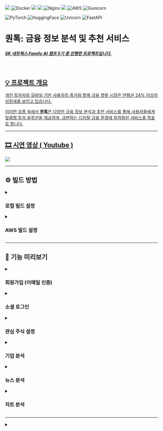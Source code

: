 <img src="https://img.shields.io/badge/react-61DAFB?style=flat&logo=react&logoColor=black"> ![Docker](https://img.shields.io/badge/docker-2496ED?style=flat&logo=docker&logoColor=white) <img src="https://img.shields.io/badge/python-3776AB?style=flat&logo=python&logoColor=white"> <img src="https://img.shields.io/badge/mysql-4479A1?style=flat&logo=mysql&logoColor=white"> ![Nginx](https://img.shields.io/badge/nginx-009639?style=flat&logo=nginx&logoColor=white) <img src="https://img.shields.io/badge/django-092E20?style=flat&logo=django&logoColor=white"> ![AWS](https://img.shields.io/badge/AWS-232F3E?style=flat&logo=amazon-aws&logoColor=white) ![Gunicorn](https://img.shields.io/badge/gunicorn-444444?style=flat&logo=gunicorn&logoColor=white)

![PyTorch](https://img.shields.io/badge/PyTorch-EE4C2C?style=flat&logo=pytorch&logoColor=white)
![HuggingFace](https://img.shields.io/badge/HuggingFace-FF7A25?style=flat&logo=huggingface&logoColor=white)
![Uvicorn](https://img.shields.io/badge/Uvicorn-2FBF71?style=flat&logo=uvicorn&logoColor=white)
![FastAPI](https://img.shields.io/badge/FastAPI-009485?style=flat&logo=fastapi&logoColor=white)

# 퀀톡: 금융 정보 분석 및 추천 서비스

##### <a href="https://github.com/SKNETWORKS-FAMILY-AICAMP/SKN05-FINAL-2TEAM" fontsize > SK 네트웍스 Family AI 캠프 5기 중 진행한 프로젝트입니다.

<br>


## 💡 프로젝트 개요

개인 투자자와 모바일 기반 사용자의 증가와 함께 금융 챗봇 시장은 연평균 24% 이상의 성장세를 보이고 있습니다.

이러한 흐름 속에서 **퀀톡**은 다양한 금융 정보 분석과 추천 서비스를 통해 사용자들에게 맞춤형 투자 솔루션을 제공하며, 급변하는 디지털 금융 환경에 최적화된 서비스를 목표로 합니다.

-----

## :film_strip: 시연 영상 <a href="https://youtu.be/V82EvzZ0SQE">( Youtube )</a>

  <p>
    <img src = "https://github.com/user-attachments/assets/9bd11161-0cde-47a8-88d0-7e96c31924f4">
  </p>

-----

<h2>⚙️ 빌드 방법</h2>
<details>
<summary><h3>로컬 빌드 설정</h3></summary>

  ### **1. GitHub 클론**
  
  ```bash
  git clone https://github.com/Lanvizu/SKN05_Final.git
  ```
  
  ### **2. 가상환경 설정 (CMD 사용)**
  
  1. 터미널 실행 후 `backend` 디렉토리로 이동:
  ```bash
  cd backend
  ```
  
  2. 가상환경 생성:
  ```bash
  python -m venv myvenv
  ```
  
  3. 가상환경 활성화:
     - Windows:
       ```bash
       cd myvenv/Scripts
       activate
       ```
     - Mac:
       ```bash
       source myvenv/bin/activate
       ```
  
  4. `backend` 디렉토리로 복귀:
  ```bash
  cd ../..
  ```
  
  5. 필요한 패키지 설치:
  ```bash
  pip install -r requirements.txt
  ```
  
  ---
  
  ### **3. 데이터베이스 설정**
  
  1. MySQL 설치 후 Workbench 실행.
  2. 아래 명령어로 데이터베이스 생성:
  ```sql
  CREATE DATABASE skn0502 CHARACTER SET utf8mb4 COLLATE utf8mb4_general_ci;
  ```
  
  ---
  
  ### **4. `.env` 파일 생성 (Backend)**
  
  - `SKN05_Final` 폴더 내 `.env` 파일 생성:
  
  <details>
  <summary>.env 파일 예시</summary>
        
        ```
        IPV4_ADDRESS=''
        DNS_ADDRESS=''
        
        BACKEND_PORT=8000
        FRONTEND_PORT=3000
        
        BASE_URL=http://${IPV4_ADDRESS}:${BACKEND_PORT}/
        BASE_FRONTEND_URL=http://${IPV4_ADDRESS}:${FRONTEND_PORT}
        BASE_DNS_ADDRESS=http://${DNS_ADDRESS}:${FRONTEND_PORT}
        
        NGROK_URL=''
        CURRENTS_API_KEY=''
        
        GOOGLE_CLIENT_ID=''
        GOOGLE_CLIENT_SECRET=''
        GOOGLE_TOKEN_API=https://oauth2.googleapis.com/token
        GOOGLE_REDIRECT_URI=http://${DNS_ADDRESS}:${FRONTEND_PORT}/auth/google/callback
        
        NAVER_CLIENT_ID=''
        NAVER_CLIENT_SECRET=''
        NAVER_REDIRECT_URI=http://${DNS_ADDRESS}:${FRONTEND_PORT}/auth/naver/callback
        
        GOOGLE_HOST_PASSWORD=''
        SECRET_KEY=''
        
        MYSQL_ROOT_PASSWORD=''
        MYSQL_DATABASE=skn0502
        MYSQL_USER=user
        MYSQL_PASSWORD=''
        ```
  </details>
  
  **로컬 환경**에서는 IP 주소를 모두 `localhost`로 변경.
  
  ---
  
  ### **5. `.env` 파일 생성 (Frontend)**
  
  - `/frontend` 디렉토리에 `.env` 파일 생성 후 아래 내용 추가:
  
  <details>
  <summary>.env 파일 예시</summary>
        
        ```
        REACT_APP_BASE_URL=http://'':8000
        REACT_APP_DNS_ADDRESS=''
        REACT_APP_IP_ADDRESS=''
        ```
  </details>
  
  ---
  
  ### **6. 데이터베이스 연동**
  
  1. `backend/config/settings.py` 파일에서 `DATABASES` 설정을 로컬 또는 Docker 환경에 맞게 수정.
     - 사용하지 않는 설정은 주석 처리.
  
  2. 마이그레이션 실행:
  ```bash
  python manage.py makemigrations
  python manage.py migrate
  python manage.py loaddata stocks/fixtures/sp500.json
  ```
  
  ---
  
  ### **7. 로컬 환경 실행**
  
  #### Backend 실행:
  1. `backend` 디렉토리에서 서버 실행:
  ```bash
  python manage.py runserver
  ```
  
  #### Frontend 실행:
  1. 새로운 CMD 창에서 `frontend` 디렉토리로 이동:
  ```bash
  cd frontend
  ```
  2. Yarn 설치 및 실행:
     - Windows:
       ```bash
       npm install -g yarn
       yarn install
       yarn start
       ```
     - Mac:
       ```bash
       brew install yarn --ignore-dependencies
       yarn install
       yarn start
       ```
     
</details>


<details>
<summary><h3>AWS 빌드 설정</h3></summary>
 
 ### AWS EC2
  - Ubuntu 서버
  - 스토리지 구성 (30GB)
  
  **접속 및 스왑 메모리 설정**
  - mobaXterm으로 실행
  - 빌드 시 RAM 부족 해결을 위한 스왑 메모리 설정:
  
  ```bash
  sudo dd if=/dev/zero of=/swapfile bs=128M count=16
  
  sudo chmod 600 /swapfile
  
  sudo mkswap /swapfile
  
  sudo swapon /swapfile
  
  sudo swapon -s
  
  sudo vi /etc/fstab
  ```
  
  - `/etc/fstab` 파일의 마지막 줄에 추가:
  
  ```
  /swapfile swap swap defaults 0 0
  ```
  
  ### 프로젝트 설정
  
  **프로젝트 클론**
  ```bash
  git clone https://github.com/Lanvizu/SKN05_Final.git
  ```
  
  **AWS 빌드 시 파일 경로 설정 변경**
  - `backend/.env` 파일 생성: IPV4_ADDRESS, DNS_ADDRESS, NGROK_URL 수정
    <details>
    <summary>.env 파일 예시</summary>
      
      ```
      IPV4_ADDRESS=''
      DNS_ADDRESS=''
      
      BACKEND_PORT=8000
      FRONTEND_PORT=3000
      
      BASE_URL=http://${IPV4_ADDRESS}:${BACKEND_PORT}/
      BASE_FRONTEND_URL=http://${IPV4_ADDRESS}:${FRONTEND_PORT}
      BASE_DNS_ADDRESS=http://${DNS_ADDRESS}:${FRONTEND_PORT}
      
      NGROK_URL=''
      CURRENTS_API_KEY=''
      
      GOOGLE_CLIENT_ID=''
      GOOGLE_CLIENT_SECRET=''
      GOOGLE_TOKEN_API=https://oauth2.googleapis.com/token
      GOOGLE_REDIRECT_URI=http://${DNS_ADDRESS}:${FRONTEND_PORT}/auth/google/callback
      
      NAVER_CLIENT_ID=''
      NAVER_CLIENT_SECRET=''
      NAVER_REDIRECT_URI=http://${DNS_ADDRESS}:${FRONTEND_PORT}/auth/naver/callback
      
      GOOGLE_HOST_PASSWORD=''
      SECRET_KEY=''
      
      MYSQL_ROOT_PASSWORD=''
      MYSQL_DATABASE=skn0502
      MYSQL_USER=user
      MYSQL_PASSWORD=''
      ```
    </details>
      
  - `web/project.conf` 파일 변경: server_name 수정
  - `frontend/.env` 파일 생성: REACT_APP_BASE_URL, REACT_APP_DNS_ADDRESS, REACT_APP_IP_ADDRESS 설정

    <details>
    <summary>.env 파일 예시</summary>
      
      ```
      REACT_APP_BASE_URL=http://'':8000
      REACT_APP_DNS_ADDRESS=''
      REACT_APP_IP_ADDRESS=''
      ```
    </details>
  - `frontend/package.json` 파일 변경: proxy 수정
  
  ### 환경 설정
  
  **Docker 설치**
  ```bash
  sudo apt-get update
  
  sudo apt-get upgrade -y
  
  sudo apt-get dist-upgrade
  
  sudo apt update
  
  sudo apt-get install apt-transport-https ca-certificates curl
  
  curl -fsSL https://download.docker.com/linux/ubuntu/gpg | sudo apt-key add -
  
  sudo add-apt-repository \
  "deb [arch=amd64] https://download.docker.com/linux/ubuntu \
  $(lsb_release -cs) \
  stable"
  
  sudo apt update
  
  sudo apt-get update && sudo apt-get install docker-ce docker-ce-cli containerd.io
  
  sudo docker run hello-world
  
  sudo docker version
  
  sudo groupadd docker
  
  sudo usermod -aG docker $USER
  
  newgrp docker
  
  sudo apt install docker-compose
  ```
  
  **Docker Compose 실행**
  ```bash
  docker-compose down --volumes && docker-compose up --build
  ```
  
  **향후 계획**
  최소한의 설정 변경 후 Jenkins를 통한 CI/CD 관리 구현
 
</details>

-----

<h2>👀 기능 미리보기</h2>

<details>
<summary><h3>회원가입 (이메일 인증)</h3></summary>
 <p>
   <img src = "https://github.com/user-attachments/assets/18f23b6e-94bd-4ef8-85dd-4c7bfb442cbe">
 </p>
</details>

<details>
<summary><h3>소셜 로그인</h3></summary>
 <p>
   <img src = "https://github.com/user-attachments/assets/69a42fcf-3ebe-4afe-b397-88d5be0c8db0">
 </p>
</details>
 
<details>
<summary><h3>관심 주식 설정</h3></summary>
  <p>
   <img src = "https://github.com/user-attachments/assets/40101436-7911-4a90-ab8f-5ac79fa1a223">
 </p>
</details>

<details>
<summary><h3>기업 분석</h3></summary>
  <p>
   <img src = "https://github.com/user-attachments/assets/c6299c5b-7bad-436f-9b18-b7bd9b1a410c">
 </p>
</details>

<details>
<summary><h3>뉴스 분석</h3></summary>
  <p>
   <img src = "https://github.com/user-attachments/assets/331f0311-12c7-4cfc-8760-34a368b9b0de">
  </p>
</details>
  
<details>
<summary><h3>차트 분석</h3></summary>
  <p>
   <img src = "https://github.com/user-attachments/assets/5eed10fb-d4fb-4f87-8c43-b76a42300a8f">
  </p>
</details>

-----

<details>
<summary></summary>

https://velog.io/@lanvizu/posts
</details>
